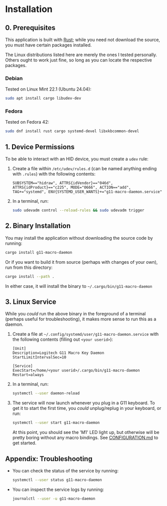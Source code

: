 # Installation

## 0. Prerequisites

This application is built with [Rust](https://www.rust-lang.org/); while you need not download the source,
you must have certain packages installed.

The Linux distributions listed here are merely the ones I tested personally.
Others ought to work just fine, so long as you can locate the respective packages.

### Debian
Tested on Linux Mint 22.1 (Ubuntu 24.04):
```bash
sudo apt install cargo libudev-dev
```

### Fedora
Tested on Fedora 42:
```bash
sudo dnf install rust cargo systemd-devel libxkbcommon-devel
```


## 1. Device Permissions
To be able to interact with an HID device, you must create a `udev` rule:
1. Create a file within `/etc/udev/rules.d` (can be named anything ending with `.rules`) with the following contents:
   ```udev
   SUBSYSTEM=="hidraw", ATTRS{idVendor}=="046d", ATTRS{idProduct}=="c225", MODE="0666", ACTION=="add", TAG+="systemd", ENV{SYSTEMD_USER_WANTS}+="g11-macro-daemon.service"
   ```
2. In a terminal, run:
   ```bash
   sudo udevadm control --reload-rules && sudo udevadm trigger
   ```


## 2. Binary Installation

You may install the application without downloading the source code by running:
```bash
cargo install g11-macro-daemon
```
Or if you want to build it from source (perhaps with changes of your own), run from this directory:
```bash
cargo install --path .
```
In either case, it will install the binary to `~/.cargo/bin/g11-macro-daemon`


## 3. Linux Service
While you _could_ run the above binary in the foreground of a terminal (perhaps useful for troubleshooting),
it makes more sense to run this as a daemon.
1. Create a file at `~/.config/systemd/user/g11-macro-daemon.service` with the following contents (filling out `<your userid>`):
   ```systemd
   [Unit]
   Description=Logitech G11 Macro Key Daemon
   StartLimitIntervalSec=10
   
   [Service]
   ExecStart=/home/<your userid>/.cargo/bin/g11-macro-daemon
   Restart=always
   ```
2. In a terminal, run:
   ```bash
   systemctl --user daemon-reload
   ```
3. The service will now launch whenever you plug in a G11 keyboard.
   To get it to start the first time, you _could_ unplug/replug in your keyboard, or run:
   ```bash
   systemctl --user start g11-macro-daemon
   ```
   At this point, you should see the 'M1' LED light up, but otherwise will be pretty boring without any macro bindings.
   See [CONFIGURATION.md](CONFIGURATION.md) to get started.
   


## Appendix: Troubleshooting
* You can check the status of the service by running:
  ```bash
  systemctl --user status g11-macro-daemon
  ```
* You can inspect the service logs by running:
  ```bash
  journalctl --user -u g11-macro-daemon
  ```
